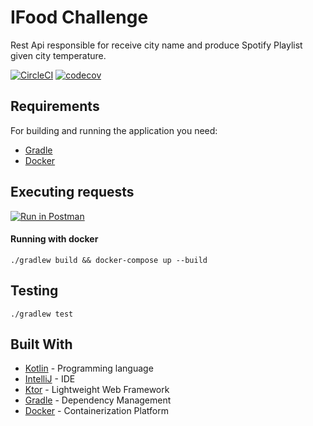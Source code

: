 # IFood Challenge

Rest Api responsible for receive city name and produce Spotify Playlist given city temperature.


[![CircleCI](https://circleci.com/gh/vinigmoraes/ifood-challenge.svg?style=svg)](https://circleci.com/gh/vinigmoraes/ifood-challenge) [![codecov](https://codecov.io/gh/vinigmoraes/ifood-challenge/branch/master/graph/badge.svg)](https://codecov.io/gh/vinigmoraes/ifood-challenge)
## Requirements

For building and running the application you need:

- [Gradle](https://gradle.org/)
- [Docker](https://www.docker.com/)

## Executing requests

[![Run in Postman](https://run.pstmn.io/button.svg)](https://documenter.getpostman.com/view/826217/SVtR3rEt)


#### Running with docker

```shell
./gradlew build && docker-compose up --build
```

##  Testing

```shell
./gradlew test
```

## Built With

- [Kotlin](https://kotlinlang.org/) - Programming language
- [IntelliJ](https://www.jetbrains.com/idea/) - IDE
- [Ktor](https://ktor.io) - Lightweight Web Framework
- [Gradle](https://gradle.org/) - Dependency Management
- [Docker](https://www.docker.com/) - Containerization Platform

